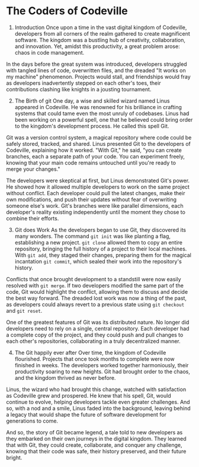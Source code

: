 # The Coders of Codeville

1. Introduction
Once upon a time in the vast digital kingdom of Codeville, developers from all corners of the realm gathered to create magnificent software. The kingdom was a bustling hub of creativity, collaboration, and innovation. Yet, amidst this productivity, a great problem arose: chaos in code management.

In the days before the great system was introduced, developers struggled with tangled lines of code, overwritten files, and the dreaded "It works on my machine" phenomenon. Projects would stall, and friendships would fray as developers inadvertently stepped on each other's toes, their contributions clashing like knights in a jousting tournament.

2. The Birth of git
One day, a wise and skilled wizard named Linus appeared in Codeville. He was renowned for his brilliance in crafting systems that could tame even the most unruly of codebases. Linus had been working on a powerful spell, one that he believed could bring order to the kingdom's development process. He called this spell Git.

Git was a version control system, a magical repository where code could be safely stored, tracked, and shared. Linus presented Git to the developers of Codeville, explaining how it worked. "With Git," he said, "you can create branches, each a separate path of your code. You can experiment freely, knowing that your main code remains untouched until you're ready to merge your changes."

The developers were skeptical at first, but Linus demonstrated Git's power. He showed how it allowed multiple developers to work on the same project without conflict. Each developer could pull the latest changes, make their own modifications, and push their updates without fear of overwriting someone else's work. Git's branches were like parallel dimensions, each developer's reality existing independently until the moment they chose to combine their efforts.

3. Git does Work
As the developers began to use Git, they discovered its many wonders. The command `git init` was like planting a flag, establishing a new project. `git clone` allowed them to copy an entire repository, bringing the full history of a project to their local machines. With `git add`, they staged their changes, preparing them for the magical incantation `git commit`, which sealed their work into the repository's history.

Conflicts that once brought development to a standstill were now easily resolved with `git merge`. If two developers modified the same part of the code, Git would highlight the conflict, allowing them to discuss and decide the best way forward. The dreaded lost work was now a thing of the past, as developers could always revert to a previous state using `git checkout` and `git reset`.

One of the greatest features of Git was its distributed nature. No longer did developers need to rely on a single, central repository. Each developer had a complete copy of the project, and they could push and pull changes to each other's repositories, collaborating in a truly decentralized manner.

4. The Git happily ever after
Over time, the kingdom of Codeville flourished. Projects that once took months to complete were now finished in weeks. The developers worked together harmoniously, their productivity soaring to new heights. Git had brought order to the chaos, and the kingdom thrived as never before.

Linus, the wizard who had brought this change, watched with satisfaction as Codeville grew and prospered. He knew that his spell, Git, would continue to evolve, helping developers tackle even greater challenges. And so, with a nod and a smile, Linus faded into the background, leaving behind a legacy that would shape the future of software development for generations to come.

And so, the story of Git became legend, a tale told to new developers as they embarked on their own journeys in the digital kingdom. They learned that with Git, they could create, collaborate, and conquer any challenge, knowing that their code was safe, their history preserved, and their future bright.
